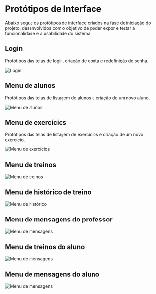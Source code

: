 # Protótipos de Interface

Abaixo segue os protótipos de interface criados na fase de iniciação do projeto, desenvolvidos com o objetivo de poder expor e testar a funcionalidade e a usabilidade do sistema.

## Login
Protótipos das telas de login, criação de conta e redefinição de senha.

![Login](.gitbook/assets/login.png)

## Menu de alunos
Protótipos das telas de listagem de alunos e criação de um novo aluno.

![Menu de alunos](.gitbook/assets/aluno.png)

## Menu de exercícios
Protótipos das telas de listagem de exercícios e criação de um novo exercício.

![Menu de exercícios](.gitbook/assets/exercicios.png)

## Menu de treinos
![Menu de treinos](.gitbook/assets/treinos.png)

## Menu de histórico de treino
![Menu de histórico](.gitbook/assets/historico.png)

## Menu de mensagens do professor
![Menu de mensagens](.gitbook/assets/mensagens.png)

## Menu de treinos do aluno
![Menu de mensagens](.gitbook/assets/treinoAluno.png)

## Menu de mensagens do aluno
![Menu de mensagens](.gitbook/assets/mensagensAluno.png)


